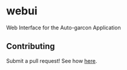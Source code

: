 # webui
Web Interface for the Auto-garcon Application

## Contributing
Submit a pull request! See how [here](https://zachmsorenson.github.io/tutorials/github). 
